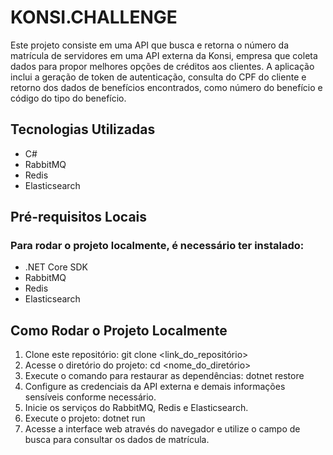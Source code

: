 # KONSI.CHALLENGE
Este projeto consiste em uma API que busca e retorna o número da matrícula de servidores em uma API externa da Konsi, empresa que coleta dados para propor melhores opções de créditos aos clientes. A aplicação inclui a geração de token de autenticação, consulta do CPF do cliente e retorno dos dados de benefícios encontrados, como número do benefício e código do tipo do benefício.

## Tecnologias Utilizadas

  - C#
  - RabbitMQ
  - Redis
  - Elasticsearch

## Pré-requisitos Locais

### Para rodar o projeto localmente, é necessário ter instalado:

  - .NET Core SDK
  - RabbitMQ
  - Redis
  - Elasticsearch

## Como Rodar o Projeto Localmente 

1. Clone este repositório: git clone <link_do_repositório>
2. Acesse o diretório do projeto: cd <nome_do_diretório>
3. Execute o comando para restaurar as dependências: dotnet restore
4. Configure as credenciais da API externa e demais informações sensíveis conforme necessário.
5. Inicie os serviços do RabbitMQ, Redis e Elasticsearch.
6. Execute o projeto: dotnet run
7. Acesse a interface web através do navegador e utilize o campo de busca para consultar os dados de matrícula.
